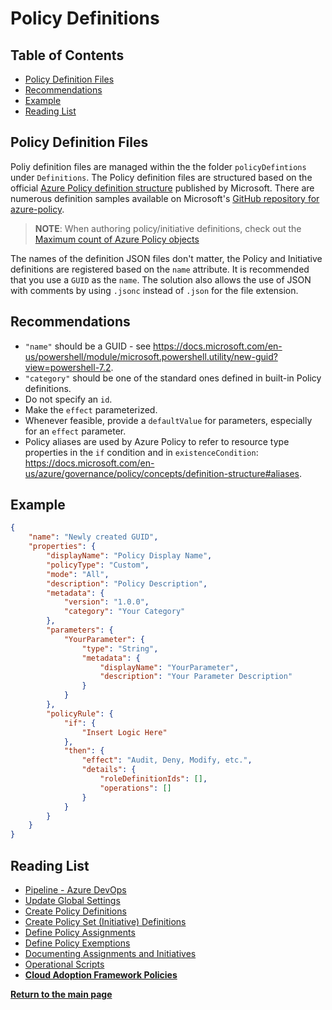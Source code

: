 # Policy Definitions

## Table of Contents

- [Policy Definition Files](#policy-definition-files)
- [Recommendations](#recommendations)
- [Example](#example)
- [Reading List](#reading-list)

## Policy Definition Files

Poliy definition files are managed within the the folder `policyDefintions` under `Definitions`.  The Policy definition files are structured based on the official [Azure Policy definition structure](https://docs.microsoft.com/en-us/azure/governance/policy/concepts/definition-structure) published by Microsoft. There are numerous definition samples available on Microsoft's [GitHub repository for azure-policy](https://github.com/Azure/azure-policy).

> **NOTE**:
> When authoring policy/initiative definitions, check out the [Maximum count of Azure Policy objects](https://docs.microsoft.com/en-us/azure/governance/policy/overview#maximum-count-of-azure-policy-objects)

The names of the definition JSON files don't matter, the Policy and Initiative definitions are registered based on the `name` attribute. It is recommended that you use a `GUID` as the `name`. The solution also allows the use of JSON with comments by using `.jsonc` instead of `.json` for the file extension.

## Recommendations

- `"name"` should be a GUID - see <https://docs.microsoft.com/en-us/powershell/module/microsoft.powershell.utility/new-guid?view=powershell-7.2>.
- `"category"` should be one of the standard ones defined in built-in Policy definitions.
- Do not specify an `id`.
- Make the `effect` parameterized.
- Whenever feasible, provide a `defaultValue` for parameters, especially for an `effect` parameter.
- Policy aliases are used by Azure Policy to refer to resource type properties in the `if` condition and in `existenceCondition`: <https://docs.microsoft.com/en-us/azure/governance/policy/concepts/definition-structure#aliases>.

## Example

```json
{
    "name": "Newly created GUID",
    "properties": {
        "displayName": "Policy Display Name",
        "policyType": "Custom",
        "mode": "All",
        "description": "Policy Description",
        "metadata": {
            "version": "1.0.0",
            "category": "Your Category"
        },
        "parameters": {
            "YourParameter": {
                "type": "String",
                "metadata": {
                    "displayName": "YourParameter",
                    "description": "Your Parameter Description"
                }
            }
        },
        "policyRule": {
            "if": {
                "Insert Logic Here"
            },
            "then": {
                "effect": "Audit, Deny, Modify, etc.",
                "details": {
                    "roleDefinitionIds": [],
                    "operations": []
                }
            }
        }
    }
}
```

## Reading List

- [Pipeline - Azure DevOps](azure-devops-pipeline.md)
- [Update Global Settings](definitions-and-global-settings.md)
- [Create Policy Definitions](policy-definitions.md)
- [Create Policy Set (Initiative) Definitions](policy-set-definitions.md)
- [Define Policy Assignments](policy-assignments.md)
- [Define Policy Exemptions](policy-exemptions.md)
- [Documenting Assignments and Initiatives](documenting-assignments-and-policy-sets.md)
- [Operational Scripts](operational-scripts.md)
- **[Cloud Adoption Framework Policies](cloud-adoption-framework.md)**

**[Return to the main page](../README.md)**
